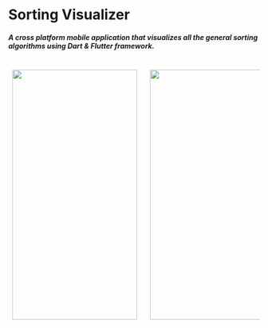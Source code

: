 # Sorting Visualizer

##### A cross platform mobile application that visualizes all the general sorting algorithms using Dart & Flutter framework.

<pre>

 <img src="https://github.com/Shwetank14/Sorting-Algorithm-Visualizer/blob/master/Sort/bublesort.gif" width="250" height="500" />   <img src="https://github.com/Shwetank14/Sorting-Algorithm-Visualizer/blob/master/Sort/insertionsort.gif" width="250" height="500" />     
 
 
</pre>

